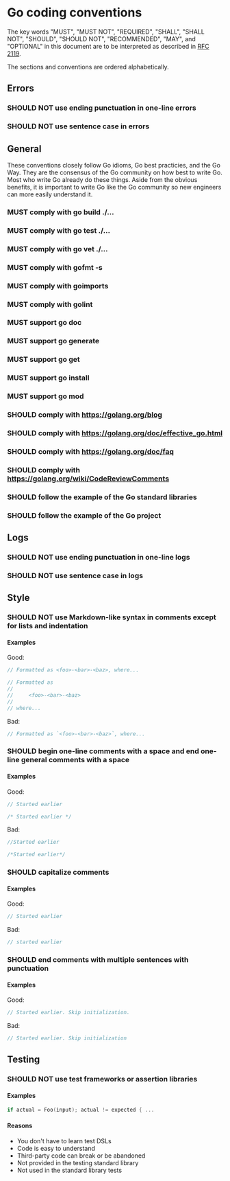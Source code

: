 # Go coding conventions

The key words "MUST", "MUST NOT", "REQUIRED", "SHALL", "SHALL NOT", "SHOULD", "SHOULD NOT", "RECOMMENDED",  "MAY", and "OPTIONAL" in this document are to be interpreted as described in [RFC 2119](https://www.ietf.org/rfc/rfc2119.txt).

The sections and conventions are ordered alphabetically.

## Errors

### SHOULD NOT use ending punctuation in one-line errors
### SHOULD NOT use sentence case in errors

## General

These conventions closely follow Go idioms, Go best practicies, and the Go Way. They are the consensus of the Go community on how best to write Go. Most who write Go already do these things. Aside from the obvious benefits, it is important to write Go like the Go community so new engineers can more easily understand it.

### MUST comply with go build ./...
### MUST comply with go test ./...
### MUST comply with go vet ./...
### MUST comply with gofmt -s
### MUST comply with goimports
### MUST comply with golint
### MUST support go doc
### MUST support go generate
### MUST support go get
### MUST support go install
### MUST support go mod
### SHOULD comply with https://golang.org/blog
### SHOULD comply with https://golang.org/doc/effective_go.html
### SHOULD comply with https://golang.org/doc/faq
### SHOULD comply with https://golang.org/wiki/CodeReviewComments
### SHOULD follow the example of the Go standard libraries
### SHOULD follow the example of the Go project

## Logs

### SHOULD NOT use ending punctuation in one-line logs
### SHOULD NOT use sentence case in logs

## Style

### SHOULD NOT use Markdown-like syntax in comments except for lists and indentation

#### Examples

Good:

```go
// Formatted as <foo>-<bar>-<baz>, where...
```

```go
// Formatted as
//
//     <foo>-<bar>-<baz>
//
// where...
```

Bad:

```go
// Formatted as `<foo>-<bar>-<baz>`, where...
```

### SHOULD begin one-line comments with a space and end one-line general comments with a space

#### Examples

Good:

```go
// Started earlier
```

```go
/* Started earlier */
```

Bad:

```go
//Started earlier
```

```go
/*Started earlier*/
```

### SHOULD capitalize comments

#### Examples

Good:

```go
// Started earlier
```

Bad:

```go
// started earlier
```

### SHOULD end comments with multiple sentences with punctuation

#### Examples

Good:

```go
// Started earlier. Skip initialization.
```

Bad:

```go
// Started earlier. Skip initialization
```

## Testing

### SHOULD NOT use test frameworks or assertion libraries

#### Examples

```go
if actual = Foo(input); actual != expected { ...
```

#### Reasons

- You don't have to learn test DSLs
- Code is easy to understand
- Third-party code can break or be abandoned
- Not provided in the testing standard library
- Not used in the standard library tests
